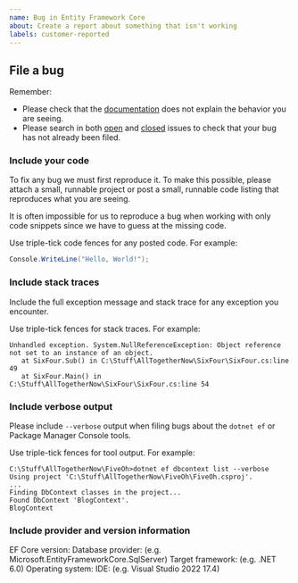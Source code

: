 ```yaml
---
name: Bug in Entity Framework Core
about: Create a report about something that isn't working
labels: customer-reported
---
```


## File a bug

Remember:

* Please check that the [documentation](https://docs.microsoft.com/ef/) does not explain the behavior you are seeing.
* Please search in both [open](https://github.com/dotnet/efcore/issues) and [closed](https://github.com/dotnet/efcore/issues?q=is%3Aissue+is%3Aclosed) issues to check that your bug has not already been filed.

### Include your code

To fix any bug we must first reproduce it. To make this possible, please attach a small, runnable project or post a small, runnable code listing that reproduces what you are seeing.

It is often impossible for us to reproduce a bug when working with only code snippets since we have to guess at the missing code. 

Use triple-tick code fences for any posted code. For example:

```C#
Console.WriteLine("Hello, World!");
```

### Include stack traces

Include the full exception message and stack trace for any exception you encounter.

Use triple-tick fences for stack traces. For example:

```
Unhandled exception. System.NullReferenceException: Object reference not set to an instance of an object.
   at SixFour.Sub() in C:\Stuff\AllTogetherNow\SixFour\SixFour.cs:line 49
   at SixFour.Main() in C:\Stuff\AllTogetherNow\SixFour\SixFour.cs:line 54
```

### Include verbose output

Please include `--verbose` output when filing bugs about the `dotnet ef` or Package Manager Console tools.

Use triple-tick fences for tool output. For example:

```
C:\Stuff\AllTogetherNow\FiveOh>dotnet ef dbcontext list --verbose
Using project 'C:\Stuff\AllTogetherNow\FiveOh\FiveOh.csproj'.
...
Finding DbContext classes in the project...
Found DbContext 'BlogContext'.
BlogContext
```

### Include provider and version information

EF Core version:
Database provider: (e.g. Microsoft.EntityFrameworkCore.SqlServer)
Target framework: (e.g. .NET 6.0)
Operating system:
IDE: (e.g. Visual Studio 2022 17.4)

